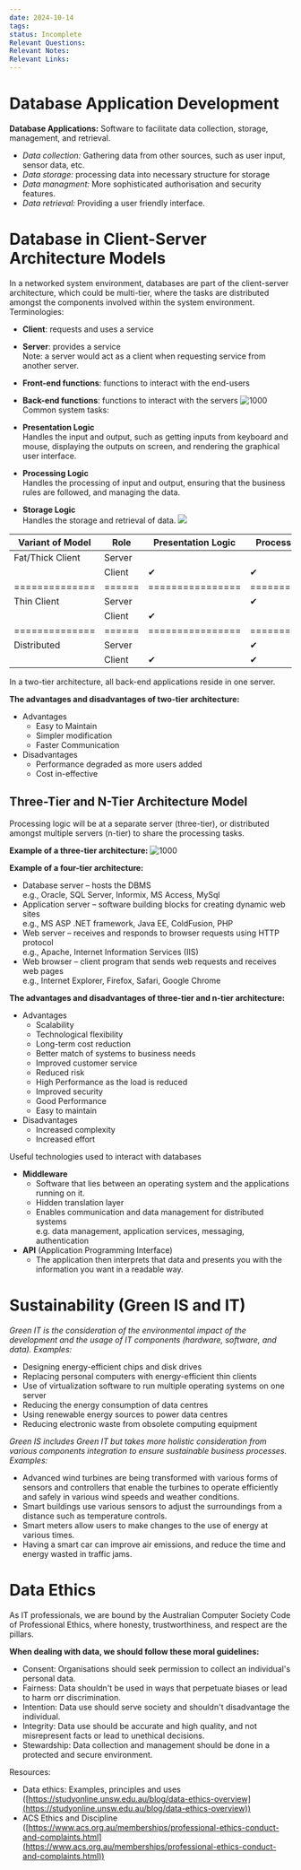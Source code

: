 ```yaml
---
date: 2024-10-14
tags: 
status: Incomplete
Relevant Questions: 
Relevant Notes: 
Relevant Links:
---
```

# Database Application Development

**Database Applications:** Software to facilitate data collection, storage, management, and retrieval.
- *Data collection:* Gathering data from other sources, such as user input, sensor data, etc.
- *Data storage:* processing data into necessary structure for storage
- *Data managment:* More sophisticated authorisation and security features.
- *Data retrieval:* Providing a user friendly interface.


# Database in Client-Server Architecture Models
In a networked system environment, databases are part of the client-server architecture, which could be multi-tier, where the tasks are distributed amongst the components involved within the system environment.
Terminologies:  
- **Client**: requests and uses a service
- **Server**: provides a service  
    Note: a server would act as a client when requesting service from another server.
- **Front-end functions**: functions to interact with the end-users
- **Back-end functions**: functions to interact with the servers
![1000](Attachments/Pasted%20image%2020241028203550.png)
Common system tasks:  

- **Presentation Logic**  
    Handles the input and output, such as getting inputs from keyboard and mouse, displaying the outputs on screen, and rendering the graphical user interface.
- **Processing Logic**  
    Handles the processing of input and output, ensuring that the business rules are followed, and managing the data.
- **Storage Logic**  
    Handles the storage and retrieval of data.
![](Attachments/Pasted%20image%2020241028203753.png)


| Variant of Model | Role   | Presentation Logic | Processing Logic | Storage Logic |
| ---------------- | ------ | ------------------ | ---------------- | ------------- |
| Fat/Thick Client | Server |                    |                  | ✔             |
|                  | Client | ✔                  | ✔                |               |
| ==============   | ====== | ================   | ===============  | ============  |
| Thin Client      | Server |                    | ✔                | ✔             |
|                  | Client | ✔                  |                  |               |
| ==============   | ====== | ================   | ===============  | ============  |
| Distributed      | Server |                    | ✔                | ✔             |
|                  | Client | ✔                  | ✔                |               |

In a two-tier architecture, all back-end applications reside in one server.  
  
**The advantages and disadvantages of two-tier architecture:** 
- Advantages
    - Easy to Maintain
    - Simpler modification
    - Faster Communication
- Disadvantages
    - Performance degraded as more users added
    - Cost in-effective

## Three-Tier and N-Tier Architecture Model
Processing logic will be at a separate server (three-tier), or distributed amongst multiple servers (n-tier) to share the processing tasks.

**Example of a three-tier architecture:**
![1000](Attachments/Pasted%20image%2020241028204630.png)

**Example of a four-tier architecture:** 
- Database server – hosts the DBMS  
    e.g., Oracle, SQL Server, Informix, MS Access, MySql
- Application server – software building blocks for creating dynamic web sites  
    e.g., MS ASP .NET framework, Java EE, ColdFusion, PHP
- Web server – receives and responds to browser requests using HTTP protocol  
    e.g., Apache, Internet Information Services (IIS)
- Web browser – client program that sends web requests and receives web pages  
    e.g., Internet Explorer, Firefox, Safari, Google Chrome


**The advantages and disadvantages of three-tier and n-tier architecture:**  
- Advantages
    - Scalability
    - Technological flexibility
    - Long-term cost reduction
    - Better match of systems to business needs
    - Improved customer service
    - Reduced risk
    - High Performance as the load is reduced
    - Improved security
    - Good Performance
    - Easy to maintain
- Disadvantages  
    - Increased complexity
    - Increased effort


Useful technologies used to interact with databases  
- **Middleware**
    - Software that lies between an operating system and the applications running on it.
    - Hidden translation layer
    - Enables communication and data management for distributed systems  
        e.g. data management, application services, messaging, authentication
- **API** (Application Programming Interface)
    - The application then interprets that data and presents you with the information you want in a readable way.


# Sustainability (Green IS and IT)
*Green IT is the consideration of the environmental impact of the development and the usage of IT components (hardware, software, and data). Examples:*
- Designing energy-efficient chips and disk drives
- Replacing personal computers with energy-efficient thin clients
- Use of virtualization software to run multiple operating systems on one server
- Reducing the energy consumption of data centres
- Using renewable energy sources to power data centres
- Reducing electronic waste from obsolete computing equipment

*Green IS includes Green IT but takes more holistic consideration from various components integration to ensure sustainable business processes. Examples:*
- Advanced wind turbines are being transformed with various forms of sensors and controllers that enable the turbines to operate efficiently and safely in various wind speeds and weather conditions.
- Smart buildings use various sensors to adjust the surroundings from a distance such as temperature controls.
- Smart meters allow users to make changes to the use of energy at various times.
- Having a smart car can improve air emissions, and reduce the time and energy wasted in traffic jams.

# Data Ethics
As IT professionals, we are bound by the Australian Computer Society Code of Professional Ethics, where honesty, trustworthiness, and respect are the pillars.  

**When dealing with data, we should follow these moral guidelines:** 
- Consent: Organisations should seek permission to collect an individual's personal data.  
- Fairness: Data shouldn't be used in ways that perpetuate biases or lead to harm orг discrimination.  
- Intention: Data use should serve society and shouldn't disadvantage the individual.  
- Integrity: Data use should be accurate and high quality, and not misrepresent facts or lead to unethical decisions.  
- Stewardship: Data collection and management should be done in a protected and secure environment.  

Resources:
- Data ethics: Examples, principles and uses ([https://studyonline.unsw.edu.au/blog/data-ethics-overview](https://studyonline.unsw.edu.au/blog/data-ethics-overview))
- ACS Ethics and Discipline ([https://www.acs.org.au/memberships/professional-ethics-conduct-and-complaints.html](https://www.acs.org.au/memberships/professional-ethics-conduct-and-complaints.html))